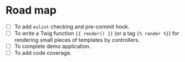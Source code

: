 Road map
==

- [ ] To add `eslint` checking and pre-commit hook.
- [ ] To write a Twig function `{{ render() }}` (or a tag `{% render %}`) for rendering small pieces of templates by controllers.
- [ ] To complete demo application.
- [ ] To add code coverage.
